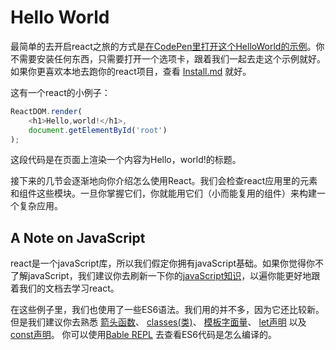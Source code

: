 # Hello World

最简单的去开启react之旅的方式是[在CodePen里打开这个HelloWorld的示例](https://codepen.io/pen?&editors=0010)。你不需要安装任何东西，只需要打开一个选项卡，跟着我们一起去走这个示例就好。如果你更喜欢本地去跑你的react项目，查看 [Install.md](,/Install,md) 就好。

这有一个react的小例子：
```javascript
ReactDOM.render(
    <h1>Hello,world!</h1>,
    document.getElementById('root')
);
```
这段代码是在页面上渲染一个内容为Hello，world!的标题。

接下来的几节会逐渐地向你介绍怎么使用React。我们会检查react应用里的元素和组件这些模块。一旦你掌握它们，你就能用它们（小而能复用的组件）来构建一个复杂应用。

## A Note on JavaScript

react是一个javaScript库，所以我们假定你拥有javaScript基础。如果你觉得你不了解javaScript，我们建议你去刷新一下你的[javaScript知识](https://developer.mozilla.org/en-US/docs/Web/JavaScript/A_re-introduction_to_JavaScript)，以遍你能更好地跟着我们的文档去学习react。

在这些例子里，我们也使用了一些ES6语法。我们用的并不多，因为它还比较新。但是我们建议你去熟悉
[箭头函数](https://developer.mozilla.org/en-US/docs/Web/JavaScript/Reference/Functions/Arrow_functions)、
[classes(类)](https://developer.mozilla.org/en-US/docs/Web/JavaScript/Reference/Classes)、
[模板字面量](https://developer.mozilla.org/en-US/docs/Web/JavaScript/Reference/Template_literals)、
[let声明](https://developer.mozilla.org/en-US/docs/Web/JavaScript/Reference/Statements/let) 以及
[const声明](https://developer.mozilla.org/en-US/docs/Web/JavaScript/Reference/Statements/const)。
你可以使用[Bable REPL](https://babeljs.io/repl/#?presets=react&code_lz=MYewdgzgLgBApgGzgWzmWBeGAeAFgRgD4AJRBEAGhgHcQAnBAEwEJsB6AwgbgChRJY_KAEMAlmDh0YWRiGABXVOgB0AczhQAokiVQAQgE8AkowAUPGDADkdECChWeASl4AlOMOBQAIgHkAssp0aIySpogoaFBUQmISdC48QA) 去查看ES6代码是怎么编译的。